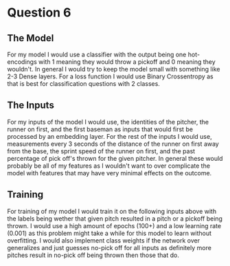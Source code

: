 # Question 6

## The Model

For my model I would use a classifier with the output being one hot-encodings with 1 meaning they would throw a pickoff and 0 meaning they wouldn't. In general I would try to keep the model small with something like 2-3 Dense layers. For a loss function I would use Binary Crossentropy as that is best for classification questions with 2 classes.

## The Inputs

For my inputs of the model I would use, the identities of the pitcher, the runner on first, and the first baseman as inputs that would first be processed by an embedding layer. For the rest of the inputs I would use, measurements every 3 seconds of the distance of the runner on first away from the base, the sprint speed of the runner on first, and the past percentage of pick off's thrown for the given pitcher. In general these would probably be all of my features as I wouldn't want to over complicate the model with features that may have very minimal effects on the outcome.

## Training

For training of my model I would train it on the following inputs above with the labels being wether that given pitch resulted in a pitch or a pickoff being thrown. I would use a high amount of epochs (100+) and a low learning rate (0.001) as this problem might take a while for this model to learn without overfitting. I would also implement class weights if the network over generalizes and just guesses no-pick off for all inputs as definitely more pitches result in no-pick off being thrown then those that do.

